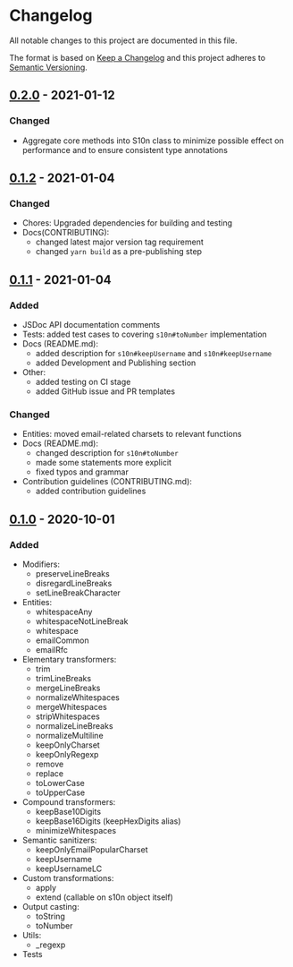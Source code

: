 # Changelog

All notable changes to this project are documented in this file.

The format is based on
[Keep a Changelog](http://keepachangelog.com/en/1.0.0/)
and this project adheres to
[Semantic Versioning](http://semver.org/spec/v2.0.0.html).

<!-- ## [Unreleased] -->

## [0.2.0] - 2021-01-12

### Changed

- Aggregate core methods into S10n class to minimize
  possible effect on performance and to ensure consistent
  type annotations

## [0.1.2] - 2021-01-04

### Changed

- Chores: Upgraded dependencies for building and testing
- Docs(CONTRIBUTING):
  - changed latest major version tag requirement
  - changed `yarn build` as a pre-publishing step

## [0.1.1] - 2021-01-04

### Added

- JSDoc API documentation comments
- Tests: added test cases to covering `s10n#toNumber` implementation
- Docs (README.md):
  - added description for `s10n#keepUsername` and `s10n#keepUsername`
  - added Development and Publishing section
- Other:
  - added testing on CI stage
  - added GitHub issue and PR templates

### Changed

- Entities: moved email-related charsets to relevant functions
- Docs (README.md):
  - changed description for `s10n#toNumber`
  - made some statements more explicit
  - fixed typos and grammar
- Contribution guidelines (CONTRIBUTING.md):
  - added contribution guidelines

## [0.1.0] - 2020-10-01

### Added

- Modifiers:
  - preserveLineBreaks
  - disregardLineBreaks
  - setLineBreakCharacter
- Entities:
  - whitespaceAny
  - whitespaceNotLineBreak
  - whitespace
  - emailCommon
  - emailRfc
- Elementary transformers:
  - trim
  - trimLineBreaks
  - mergeLineBreaks
  - normalizeWhitespaces
  - mergeWhitespaces
  - stripWhitespaces
  - normalizeLineBreaks
  - normalizeMultiline
  - keepOnlyCharset
  - keepOnlyRegexp
  - remove
  - replace
  - toLowerCase
  - toUpperCase
- Compound transformers:
  - keepBase10Digits
  - keepBase16Digits (keepHexDigits alias)
  - minimizeWhitespaces
- Semantic sanitizers:
  - keepOnlyEmailPopularCharset
  - keepUsername
  - keepUsernameLC
- Custom transformations:
  - apply
  - extend (callable on s10n object itself)
- Output casting:
  - toString
  - toNumber
- Utils:
  - \_regexp
- Tests

<!-- [unreleased]: https://github.com/OleksiyRudenko/s10n/compare/v0.1.0...HEAD -->

[0.2.0]: https://github.com/OleksiyRudenko/s10n/compare/v0.1.2...v0.2.0
[0.1.2]: https://github.com/OleksiyRudenko/s10n/compare/v0.1.1...v0.1.2
[0.1.1]: https://github.com/OleksiyRudenko/s10n/compare/v0.1.0...v0.1.1
[0.1.0]: https://github.com/OleksiyRudenko/s10n/compare/v0.0.0...v0.1.0
